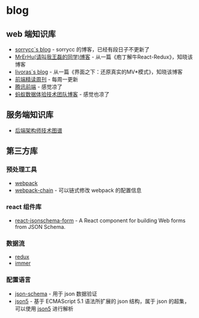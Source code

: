 # blog

## web 端知识库

+ [sorrycc\`s blog](https://github.com/sorrycc/zaobao/issues) - sorrycc 的博客，已经有段日子不更新了
+ [MrErHu(请叫我王磊的同学)博客](https://github.com/MrErHu/blog) - 从一篇《庖丁解牛React-Redux》，知晓该博客
+ [livoras\`s blog](https://github.com/livoras/blog/issues) - 从一篇《界面之下：还原真实的MV\*模式》，知晓该博客
+ [前端精读周刊](https://github.com/dt-fe/weekly) - 每周一更新
+ [腾讯前端](https://github.com/AlloyTeam/Mars) - 感觉凉了
+ [蚂蚁数据体验技术团队博客](https://github.com/ProtoTeam/blog) - 感觉也凉了

## 服务端知识库

 + [后端架构师技术图谱](https://github.com/xingshaocheng/architect-awesome)
 
## 第三方库

### 预处理工具

+ [webpack](https://github.com/webpack/webpack)
+ [webpack-chain](https://github.com/neutrinojs/webpack-chain) - 可以链式修改 webpack 的配置信息

### react 组件库

+ [react-jsonschema-form](https://github.com/mozilla-services/react-jsonschema-form) - A React component for building Web forms from JSON Schema.

### 数据流

+ [redux](https://github.com/reduxjs/redux)
+ [immer](https://github.com/immerjs/immer)

### 配置语言

+ [json-schema](https://json-schema.org/) - 用于 json 数据验证
+ [json5](https://json5.org/) - 基于 ECMAScript 5.1 语法所扩展的 json 结构，属于 json 的超集，可以使用 [json5](https://www.npmjs.com/package/json5) 进行解析
